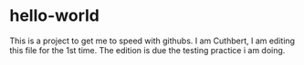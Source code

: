 # hello-world
This is a project to get me to speed with githubs.
I am Cuthbert, I am editing this file for the 1st time.
The edition is due the testing practice i am doing.
